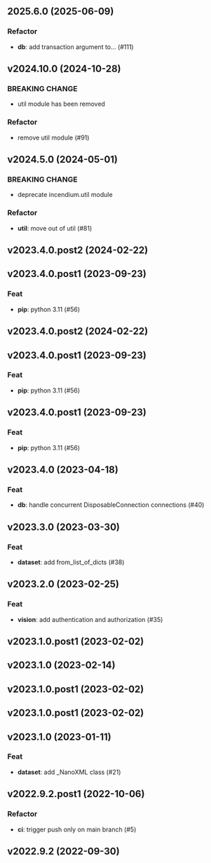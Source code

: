 ## 2025.6.0 (2025-06-09)

### Refactor

- **db**: add transaction argument to… (#111)

## v2024.10.0 (2024-10-28)

### BREAKING CHANGE

- util module has been removed

### Refactor

- remove util module (#91)

## v2024.5.0 (2024-05-01)

### BREAKING CHANGE

- deprecate incendium.util module

### Refactor

- **util**: move out of util (#81)

## v2023.4.0.post2 (2024-02-22)

## v2023.4.0.post1 (2023-09-23)

### Feat

- **pip**: python 3.11 (#56)

## v2023.4.0.post2 (2024-02-22)

## v2023.4.0.post1 (2023-09-23)

### Feat

- **pip**: python 3.11 (#56)

## v2023.4.0.post1 (2023-09-23)

### Feat

- **pip**: python 3.11 (#56)

## v2023.4.0 (2023-04-18)

### Feat

- **db**: handle concurrent DisposableConnection connections (#40)

## v2023.3.0 (2023-03-30)

### Feat

- **dataset**: add from_list_of_dicts (#38)

## v2023.2.0 (2023-02-25)

### Feat

- **vision**: add authentication and authorization (#35)

## v2023.1.0.post1 (2023-02-02)

## v2023.1.0 (2023-02-14)

## v2023.1.0.post1 (2023-02-02)

## v2023.1.0.post1 (2023-02-02)

## v2023.1.0 (2023-01-11)

### Feat

- **dataset**: add _NanoXML class (#21)

## v2022.9.2.post1 (2022-10-06)

### Refactor

- **ci**: trigger push only on main branch (#5)

## v2022.9.2 (2022-09-30)
